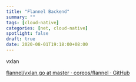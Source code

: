 ```yaml
---
title: "Flannel Backend"
summary: ""
tags: [cloud-native]
categories: [net, cloud-native]
spotlight: false
draft: true
date: 2020-08-01T19:18:00+08:00
---
```


vxlan

[flannel/vxlan.go at master · coreos/flannel · GitHub](https://github.com/coreos/Flannel/blob/master/backend/vxlan/vxlan.go)

## 
